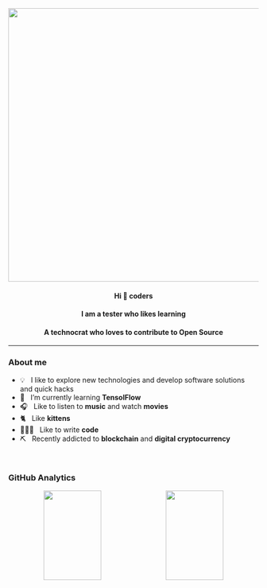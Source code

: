 <div align="center" width="100%">
  <img src="https://fgg6gzb6uk.feishu.cn/file/boxcn4nF1rhMFCbyIbQEIssK6MI" width="550" />
  
  #### Hi 👋 coders
  #### I am a tester who likes learning
  #### A technocrat who loves to contribute to Open Source
</div>

---

### About me

- 💡 &nbsp;&nbsp;I like to explore new technologies and develop software solutions and quick hacks
- 📖 &nbsp;&nbsp;I’m currently learning **TensolFlow**
- 🎧 &nbsp;&nbsp;Like to listen to **music** and watch **movies**
- 🐈‍ &nbsp;&nbsp;Like **kittens**
- 🧑🏻‍💻 &nbsp;&nbsp;Like to write **code**
- ⛏ &nbsp;&nbsp;Recently addicted to **blockchain** and **digital cryptocurrency**
<!-- 📝 &nbsp;&nbsp;See my [**Curriculum Vitae**](https://) to get more info.-->

<br />

### GitHub Analytics

<div align="center">
  <img height="180em" width="48%" src="https://github-readme-stats.vercel.app/api?username=XuXuClassMate&show_icons=true&theme=vue&include_all_commits=true&count_private=true"/>
  <img height="180em" width="48%" src="https://github-readme-stats.vercel.app/api/top-langs/?username=XuXuClassMate&layout=compact&langs_count=8&theme=vue"/>
</p>

